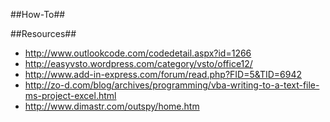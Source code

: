 ##How-To##

##Resources##

* <http://www.outlookcode.com/codedetail.aspx?id=1266>
* <http://easyvsto.wordpress.com/category/vsto/office12/>
* <http://www.add-in-express.com/forum/read.php?FID=5&TID=6942>
* <http://zo-d.com/blog/archives/programming/vba-writing-to-a-text-file-ms-project-excel.html>
* <http://www.dimastr.com/outspy/home.htm>